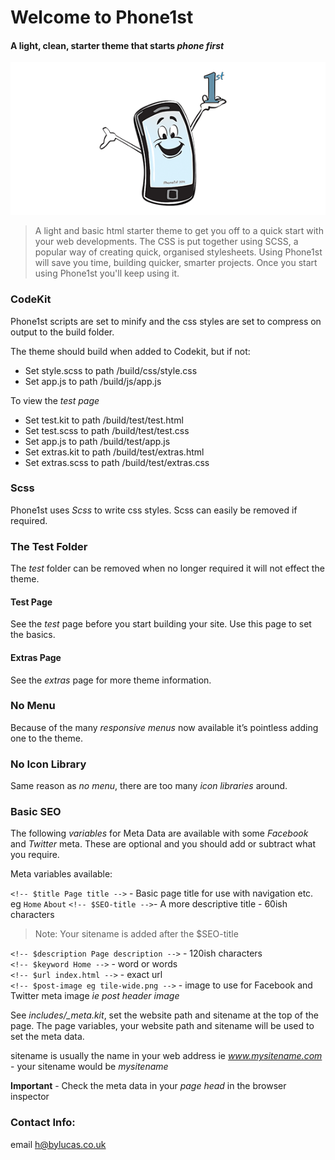 # Welcome to Phone1st
#### A light, clean, starter theme that starts _phone first_

![](tile-wide.png)

>A light and basic html starter theme to get you off to a quick start with your web developments. The CSS is put together using SCSS, a popular way of creating quick, organised stylesheets. Using Phone1st will save you time, building quicker, smarter projects. Once you start using Phone1st you'll keep using it.

### CodeKit
Phone1st scripts are set to minify and the css styles are set to compress on output to the build folder.

The theme should build when added to Codekit, but if not:

+ Set style.scss to path /build/css/style.css
+ Set app.js to path /build/js/app.js

To view the _test page_

+ Set test.kit to path /build/test/test.html
+ Set test.scss to path /build/test/test.css
+ Set app.js to path /build/test/app.js
+ Set extras.kit to path /build/test/extras.html
+ Set extras.scss to path /build/test/extras.css
 
### Scss
Phone1st uses _Scss_ to write css styles. Scss can easily be removed if required.

### The Test Folder
The _test_ folder can be removed when no longer required it will not effect the theme.

#### Test Page
See the _test_ page before you start building your site. Use this page to set the basics.

#### Extras Page
See the _extras_ page for more theme information.

### No Menu
Because of the many _responsive menus_ now available it’s pointless adding one to the theme.

### No Icon Library
Same reason as _no menu_, there are too many _icon libraries_ around.

### Basic SEO
The following _variables_ for Meta Data are available with some _Facebook_ and _Twitter_ meta. These are optional and you should add or subtract what you require.

Meta variables available:

`<!-- $title Page title -->` - Basic page title for use with navigation etc. eg `Home` `About`
`<!-- $SEO-title -->`- A more descriptive title - 60ish characters
> Note: Your sitename is added after the $SEO-title

`<!-- $description Page description -->` - 120ish characters  
`<!-- $keyword Home -->` - word or words  
`<!-- $url index.html -->` - exact url  
`<!-- $post-image eg tile-wide.png -->` - image to use for Facebook and Twitter meta image _ie post header image_  

See _includes/\_meta.kit_, set the website path and sitename at the top of the page. The page variables, your website path and sitename will be used to set the meta data.

sitename is usually the name in your web address ie _www.mysitename.com_ - your sitename would be _mysitename_

__Important__ - Check the meta data in your _page head_ in the browser inspector

### Contact Info:   
email [h@bylucas.co.uk](mailto:h@bylucas.co.uk)

